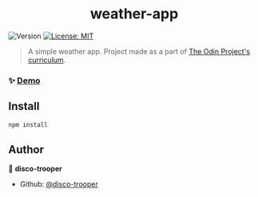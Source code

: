 <h1 align="center">weather-app</h1>
<p>
  <img alt="Version" src="https://img.shields.io/badge/version-1.1.1-blue.svg" />
  <a href="#" target="_blank">
    <img alt="License: MIT" src="https://img.shields.io/badge/License-MIT-yellow.svg" />
  </a>
</p>

> A simple weather app. Project made as a part of [The Odin Project's curriculum](https://www.theodinproject.com/courses/javascript/lessons/weather-app).

### ✨ [Demo](https://disco-trooper.github.io/weather-app/)

## Install

```sh
npm install
```

## Author

👤 **disco-trooper**

* Github: [@disco-trooper](https://github.com/disco-trooper)
